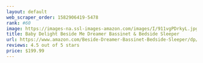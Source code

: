 ```yaml
---
layout: default 
﻿web_scraper_order: 1582906419-5478
rank: #60
image: https://images-na.ssl-images-amazon.com/images/I/911vgPDrkyL.jpg
title: Baby Delight Beside Me Dreamer Bassinet & Bedside Sleeper
url: https://www.amazon.com/Beside-Dreamer-Bassinet-Bedside-Sleeper/dp/B07FYN5FS9/ref=zg_mw_baby-products_60?_encoding=UTF8&psc=1&refRID=DDWM5Y6YAF3RS98T1NAA
reviews: 4.5 out of 5 stars
price: $199.99 
---
```

